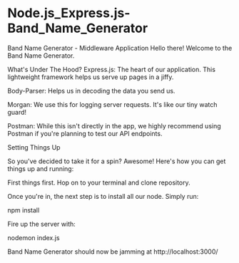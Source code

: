 # Node.js_Express.js-Band_Name_Generator

Band Name Generator - Middleware Application
Hello there! Welcome to the Band Name Generator.

What's Under The Hood?
Express.js: The heart of our application. This lightweight framework helps us serve up pages in a jiffy.

Body-Parser: Helps us in decoding the data you send us.

Morgan: We use this for logging server requests. It's like our tiny watch guard!

Postman: While this isn't directly in the app, we highly recommend using Postman if you're planning to test our API endpoints.


Setting Things Up

So you've decided to take it for a spin? Awesome! Here's how you can get things up and running:

First things first. Hop on to your terminal and clone repository.

Once you're in, the next step is to install all our node. Simply run:

npm install

Fire up the server with:

nodemon index.js

Band Name Generator should now be jamming at http://localhost:3000/
